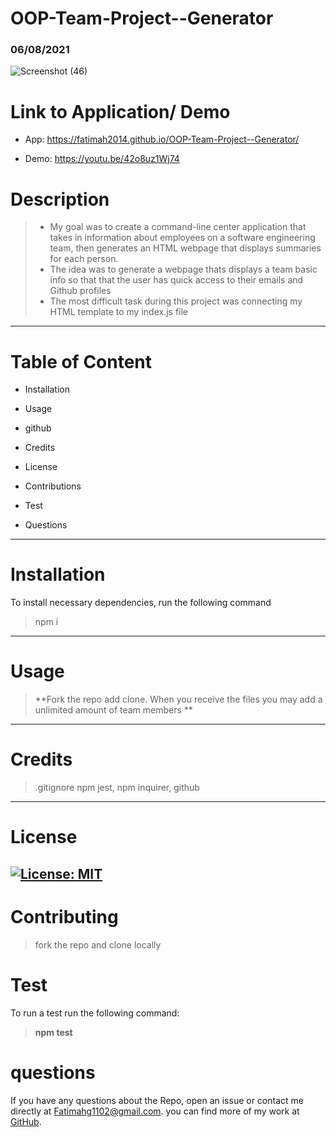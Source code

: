 # OOP-Team-Project--Generator

### 06/08/2021

![Screenshot (46)](https://user-images.githubusercontent.com/80806004/121311245-3b638f80-c8d2-11eb-8606-ab44984b72f2.png)

# Link to Application/ Demo
- App: https://fatimah2014.github.io/OOP-Team-Project--Generator/

- Demo: https://youtu.be/42o8uz1Wj74 
# Description

>- My goal was to create a command-line center application that takes in information about employees on a software engineering team, then generates an HTML webpage that displays summaries for each person.
>- The idea was to generate a webpage thats displays a team basic info so that that the user has quick access to their emails and Github profiles
>- The most difficult task during this project was connecting my HTML template to my index.js file

---------
# Table of Content
- Installation

- Usage

- github

- Credits

- License 

- Contributions 

- Test

- Questions
------
# Installation
To install necessary dependencies, run the following command

>npm i 
-------
# Usage
>**Fork the repo add clone. When you receive the files you may add a unlimited amount of team members **
-------
# Credits
>.gitignore npm jest, npm inquirer, github
------
# License
[![License: MIT](https://img.shields.io/badge/License-MIT-yellow.svg)](https://opensource.org/licenses/MIT) 
-----
# Contributing
>fork the repo and clone locally  

# Test
To run a test run the following command:

>**npm test**

# questions
 If you have any questions about the Repo, open an issue or contact me directly at <Fatimahg1102@gmail.com>. you can find more of my work at [GitHub](https://github.com/Fatimah2014).